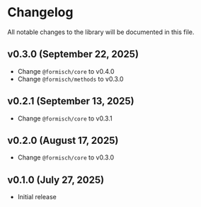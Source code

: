# Changelog

All notable changes to the library will be documented in this file.

## v0.3.0 (September 22, 2025)

- Change `@formisch/core` to v0.4.0
- Change `@formisch/methods` to v0.3.0

## v0.2.1 (September 13, 2025)

- Change `@formisch/core` to v0.3.1

## v0.2.0 (August 17, 2025)

- Change `@formisch/core` to v0.3.0

## v0.1.0 (July 27, 2025)

- Initial release
